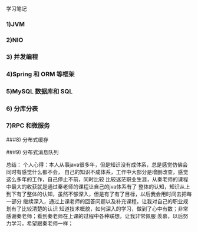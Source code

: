 学习笔记
### 1)JVM

### 2)NIO

### 3) 并发编程

### 4)Spring 和 ORM 等框架

### 5)MySQL 数据库和 SQL

### 6) 分库分表

### 7)RPC 和微服务

###8) 分布式缓存

###9) 分布式消息队列

总结：
个人心得：本人从事java很多年，但是知识没有成体系，总是感觉仿佛会同时有感觉什么都不会，
自己的知识不成体系，工作中大部分是增删改查，感觉这么多年的工作，自己停止不前，同时比较
比较迷茫职业生涯，从秦老师的课程中最大的收获就是通过秦老师的课程让自己的jva体系有了
整体的认知，知识从上到下有了整体的认知，虽然不够深入，但是有了有了目标，以后我会用时间去把每一部分
继续深入，通过上课老师的回答问题以及补充课程，让我对自己的职业规划有了比较清楚的认识
知道技术概貌，如何深入的学习，做到了心中有数；非常感谢秦老师；看到秦老师在上课的过程中各种联想，让我非常佩服
羡慕，以后努力学习，希望跟秦老师一样；